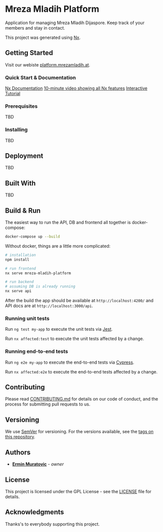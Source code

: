 # Mreza Mladih Platform

Application for managing Mreza Mladih Dijaspore. Keep track of your members and stay in contact.

This project was generated using [Nx](https://nx.dev).

## Getting Started

Visit our webiste [platform.mrezamladih.at](https://platform.mrezamladih.at/).

### Quick Start & Documentation

[Nx Documentation](https://nx.dev/angular)
[10-minute video showing all Nx features](https://nx.dev/angular/getting-started/what-is-nx)
[Interactive Tutorial](https://nx.dev/angular/tutorial/01-create-application)

### Prerequisites
TBD
### Installing
TBD
## Deployment
TBD
## Built With
TBD

## Build & Run
The easiest way to run the API, DB and frontend all together is docker-compose:
```bash
docker-compose up --build
```

Without docker, things are a little more complicated:

```bash
# installation
npm install

# run frontend
nx serve mreza-mladih-platform

# run backend
# assuming DB is already running
nx serve api
```

After the build the app should be available at `http://localhost:4200/` and API docs are at `http://localhost:3000/api`.

### Running unit tests

Run `ng test my-app` to execute the unit tests via [Jest](https://jestjs.io).

Run `nx affected:test` to execute the unit tests affected by a change.

### Running end-to-end tests

Run `ng e2e my-app` to execute the end-to-end tests via [Cypress](https://www.cypress.io).

Run `nx affected:e2e` to execute the end-to-end tests affected by a change.

## Contributing

Please read [CONTRIBUTING.md](CONTRIBUTING.md) for details on our code of conduct, and the process for submitting pull requests to us.

## Versioning

We use [SemVer](http://semver.org/) for versioning. For the versions available, see the [tags on this repository](https://github.com/ermin-muratovic/mreza-mladih-platform/tags). 

## Authors

* [**Ermin Muratovic**](https://github.com/ermin-muratovic) - *owner*

## License

This project is licensed under the GPL License - see the [LICENSE](LICENSE) file for details.

## Acknowledgments

Thanks's to everybody supporting this project.
